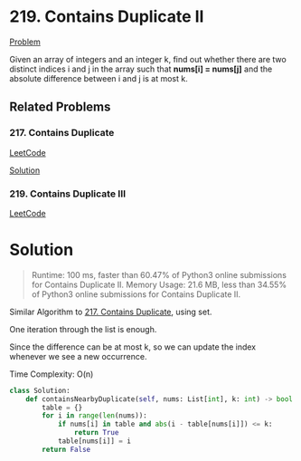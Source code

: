 # 219. Contains Duplicate II

[Problem](https://leetcode.com/problems/contains-duplicate-ii/)

Given an array of integers and an integer k, find out whether there are two distinct indices i and j in the array such that **nums[i] = nums[j]** and the absolute difference between i and j is at most k.

## Related Problems

### 217. Contains Duplicate
[LeetCode](https://leetcode.com/problems/contains-duplicate/)

[Solution](../217.Contains-Duplicate/README.md)

### 219. Contains Duplicate III

[LeetCode](https://leetcode.com/problems/contains-duplicate-iii/)

<!-- [Solution](../217.Contains-Duplicate-III) -->


# Solution

> Runtime: 100 ms, faster than 60.47% of Python3 online submissions for Contains Duplicate II.
> Memory Usage: 21.6 MB, less than 34.55% of Python3 online submissions for Contains Duplicate II.

Similar Algorithm to [217. Contains Duplicate](../217.Contains-Duplicate/README.md), using set.

One iteration through the list is enough.

Since the difference can be at most k, so we can update the index whenever we see a new occurrence. 

Time Complexity: O(n)

```python
class Solution:
    def containsNearbyDuplicate(self, nums: List[int], k: int) -> bool:
        table = {}
        for i in range(len(nums)):
            if nums[i] in table and abs(i - table[nums[i]]) <= k:
                return True
            table[nums[i]] = i
        return False
```